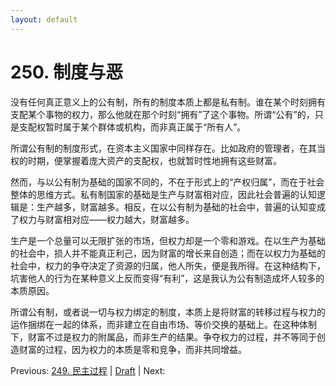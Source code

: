 ```yaml
---
layout: default
---
```

# 250. 制度与恶

没有任何真正意义上的公有制，所有的制度本质上都是私有制。谁在某个时刻拥有支配某个事物的权力，那么他就在那个时刻“拥有”了这个事物。所谓“公有”的，只是支配权暂时属于某个群体或机构，而非真正属于“所有人”。

所谓公有制的制度形式，在资本主义国家中同样存在。比如政府的管理者，在其当权的时期，便掌握着庞大资产的支配权，也就暂时性地拥有这些财富。

然而，与以公有制为基础的国家不同的，不在于形式上的“产权归属”，而在于社会整体的思维方式。私有制国家的基础是生产与财富相对应，因此社会普遍的认知逻辑是：生产越多，财富越多。相反，在以公有制为基础的社会中，普遍的认知变成了权力与财富相对应——权力越大，财富越多。

生产是一个总量可以无限扩张的市场，但权力却是一个零和游戏。在以生产为基础的社会中，损人并不能真正利己，因为财富的增长来自创造；而在以权力为基础的社会中，权力的争夺决定了资源的归属，他人所失，便是我所得。在这种结构下，坑害他人的行为在某种意义上反而变得“有利”，这是我认为公有制造成坏人较多的本质原因。

所谓公有制，或者说一切与权力绑定的制度，本质上是将财富的转移过程与权力的运作捆绑在一起的体系，而非建立在自由市场、等价交换的基础上。在这种体制下，财富不过是权力的附属品，而非生产的结果。争夺权力的过程，并不等同于创造财富的过程，因为权力的本质是零和竞争，而非共同增益。

Previous: [249. 民主过程](249.md) | [Draft](../Draft.md) | Next: 